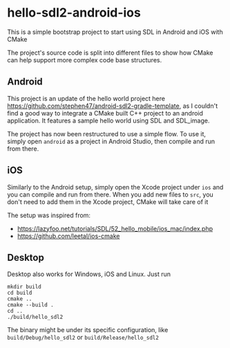 # hello-sdl2-android-ios

This is a simple bootstrap project to start using SDL in Android and iOS with CMake

The project's source code is split into different files to show how CMake can help support more complex code base structures.

## Android
This project is an update of the hello world project here https://github.com/stephen47/android-sdl2-gradle-template, as I couldn't find a good way to integrate a CMake built C++ project to an android application.
It features a sample hello world using SDL and SDL_image.

The project has now been restructured to use a simple flow. To use it, simply open `android` as a project in Android Studio, then compile and run from there.

## iOS
Similarly to the Android setup, simply open the Xcode project under `ios` and you can compile and run from there.
When you add new files to `src`, you don't need to add them in the Xcode project, CMake will take care of it

The setup was inspired from:
- https://lazyfoo.net/tutorials/SDL/52_hello_mobile/ios_mac/index.php
- https://github.com/leetal/ios-cmake

## Desktop
Desktop also works for Windows, iOS and Linux. Just run

```
mkdir build
cd build
cmake ..
cmake --build .
cd ..
./build/hello_sdl2
```

The binary might be under its specific configuration, like `build/Debug/hello_sdl2` or `build/Release/hello_sdl2`